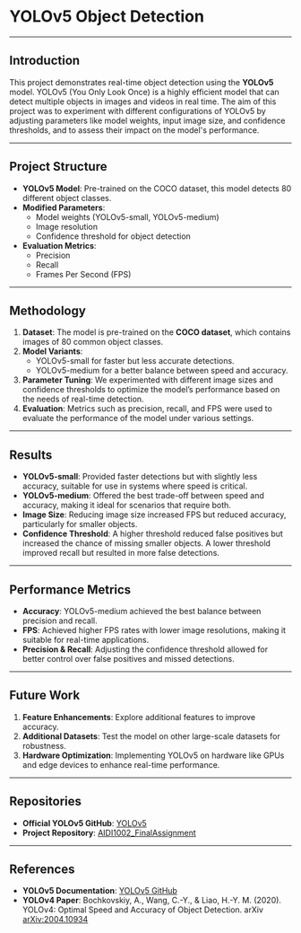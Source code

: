# YOLOv5 Object Detection


---

## Introduction
This project demonstrates real-time object detection using the **YOLOv5** model. YOLOv5 (You Only Look Once) is a highly efficient model that can detect multiple objects in images and videos in real time. The aim of this project was to experiment with different configurations of YOLOv5 by adjusting parameters like model weights, input image size, and confidence thresholds, and to assess their impact on the model's performance.

---

## Project Structure
- **YOLOv5 Model**: Pre-trained on the COCO dataset, this model detects 80 different object classes.
- **Modified Parameters**:
  - Model weights (YOLOv5-small, YOLOv5-medium)
  - Image resolution
  - Confidence threshold for object detection
- **Evaluation Metrics**:
  - Precision
  - Recall
  - Frames Per Second (FPS)

---

## Methodology
1. **Dataset**: The model is pre-trained on the **COCO dataset**, which contains images of 80 common object classes.
2. **Model Variants**: 
   - YOLOv5-small for faster but less accurate detections.
   - YOLOv5-medium for a better balance between speed and accuracy.
3. **Parameter Tuning**: We experimented with different image sizes and confidence thresholds to optimize the model’s performance based on the needs of real-time detection.
4. **Evaluation**: Metrics such as precision, recall, and FPS were used to evaluate the performance of the model under various settings.

---

## Results
- **YOLOv5-small**: Provided faster detections but with slightly less accuracy, suitable for use in systems where speed is critical.
- **YOLOv5-medium**: Offered the best trade-off between speed and accuracy, making it ideal for scenarios that require both.
- **Image Size**: Reducing image size increased FPS but reduced accuracy, particularly for smaller objects.
- **Confidence Threshold**: A higher threshold reduced false positives but increased the chance of missing smaller objects. A lower threshold improved recall but resulted in more false detections.

---

## Performance Metrics
- **Accuracy**: YOLOv5-medium achieved the best balance between precision and recall.
- **FPS**: Achieved higher FPS rates with lower image resolutions, making it suitable for real-time applications.
- **Precision & Recall**: Adjusting the confidence threshold allowed for better control over false positives and missed detections.

---

## Future Work
1. **Feature Enhancements**: Explore additional features to improve accuracy.
2. **Additional Datasets**: Test the model on other large-scale datasets for robustness.
3. **Hardware Optimization**: Implementing YOLOv5 on hardware like GPUs and edge devices to enhance real-time performance.

---

## Repositories
- **Official YOLOv5 GitHub**: [YOLOv5](https://github.com/ultralytics/yolov5)
- **Project Repository**: [AIDI1002_FinalAssignment]((https://github.com/ekamjyot1515/AIDI1002_FinalAssignment))

---

## References
- **YOLOv5 Documentation**: [YOLOv5 GitHub](https://github.com/ultralytics/yolov5)
- **YOLOv4 Paper**: Bochkovskiy, A., Wang, C.-Y., & Liao, H.-Y. M. (2020). YOLOv4: Optimal Speed and Accuracy of Object Detection. arXiv [arXiv:2004.10934](https://doi.org/10.48550/arXiv.2004.10934)
